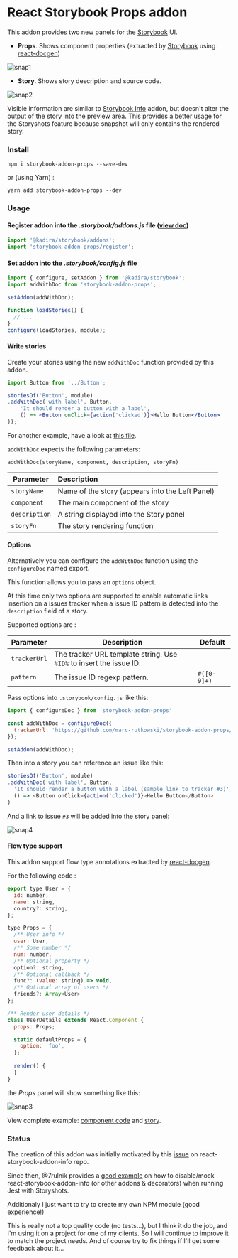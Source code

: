# React Storybook Props addon

This addon provides two new panels for the [Storybook](getstorybook.io) UI.
- **Props**. Shows component properties (extracted by [Storybook](https://voice.kadira.io/component-metadata-react-storybook-ac0b218a2203#.tuzb01kb6) using  [react-docgen](https://github.com/reactjs/react-docgen))

![snap1](./docs/snap1.png)

- **Story**. Shows story description and source code.

![snap2](./docs/snap2.png)

Visible information are similar to [Storybook Info](https://github.com/storybooks/react-storybook-addon-info) addon, but doesn't alter the output of the story into the preview area. This provides a better usage for the Storyshots feature because snapshot will only contains the rendered story.

### Install

`npm i storybook-addon-props --save-dev`

or (using Yarn) :

`yarn add storybook-addon-props --dev`

### Usage

#### Register addon into the *.storybook/addons.js* file ([view doc](https://getstorybook.io/docs/react-storybook/addons/using-addons))

```js
import '@kadira/storybook/addons';
import 'storybook-addon-props/register';
```

#### Set addon into the *.storybook/config.js* file

```js
import { configure, setAddon } from '@kadira/storybook';
import addWithDoc from 'storybook-addon-props';

setAddon(addWithDoc);

function loadStories() {
  // ...
}
configure(loadStories, module);
```

#### Write stories

Create your stories using the new `addWithDoc` function provided by this addon.

```jsx
import Button from '../Button';

storiesOf('Button', module)
.addWithDoc('with label', Button,
    'It should render a button with a label',
    () => <Button onClick={action('clicked')}>Hello Button</Button>
));
```

For another example, have a look at [this file](example/Button.stories.js).

`addWithDoc` expects the following parameters:

`addWithDoc(storyName, component, description, storyFn)`

| Parameter     | Description                              |
| ------------- | :--------------------------------------- |
| `storyName`   | Name of the story (appears into the Left Panel) |
| `component`   | The main component of the story          |
| `description` | A string displayed into the Story panel  |
| `storyFn`     | The story rendering function             |

#### Options

Alternatively you can configure the `addWithDoc` function using the `configureDoc` named export.

This function allows you to pass an `options` object.

At this time only two options are supported to enable automatic links insertion on a issues tracker when a issue ID pattern is detected into the `description` field of a story.

Supported options are :

| Parameter    | Description                              | Default     |
| ------------ | ---------------------------------------- | ----------- |
| `trackerUrl` | The tracker URL template string. Use `%ID%` to insert the issue ID. |             |
| `pattern`    | The issue ID regexp pattern.             | `#([0-9]+)` |

Pass options into `.storybook/config.js` like this:

``` javascript
import { configureDoc } from 'storybook-addon-props'

const addWithDoc = configureDoc({
  trackerUrl: 'https://github.com/marc-rutkowski/storybook-addon-props/issues/%ID%',
});

setAddon(addWithDoc);
```

Then into a story you can reference an issue like this:

```javascript
storiesOf('Button', module)
.addWithDoc('with label', Button,
  'It should render a button with a label (sample link to tracker #3)',
  () => <Button onClick={action('clicked')}>Hello Button</Button>
)
```

And a link to issue `#3` will be added into the story panel:

![snap4](./docs/snap4.png) 

#### Flow type support

This addon support flow type annotations extracted by [react-docgen](https://github.com/reactjs/react-docgen#flow-type-support).

For the following code :

``` javascript
export type User = {
  id: number,
  name: string,
  country?: string,
};

type Props = {
  /** User info */
  user: User,
  /** Some number */
  num: number,
  /** Optional property */
  option?: string,
  /** Optional callback */
  func?: (value: string) => void,
  /** Optional array of users */
  friends?: Array<User>
};

/** Render user details */
class UserDetails extends React.Component {
  props: Props;

  static defaultProps = {
    option: 'foo',
  };
  
  render() {
  }
}
```

the *Props* panel will show something like this: 

![snap3](./docs/snap3.png)

View complete example: [component code](example/UserDetails.js) and [story](example/UserDetails.stories.js).

### Status

The creation of this addon was initially motivated by this [issue](https://github.com/storybooks/react-storybook-addon-info/issues/67) on react-storybook-addon-info repo.

Since then, @7rulnik provides a [good example](https://github.com/storybooks/storyshots/issues/78#issuecomment-278123759) on how to disable/mock react-storybook-addon-info (or other addons & decorators) when running  Jest with Storyshots.

Additionaly I just want to try to create my own NPM module (good experience!)

This is really not a top quality code (no tests...), but I think it do the job, and I'm using it on a project for one of my clients. So I will continue to improve it to match the project needs. And of course try to fix things if I'll get some feedback about it...